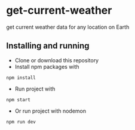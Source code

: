 # get-current-weather
get current weather data for any location on Earth

## Installing and running
- Clone or download this repository
- Install npm packages with
```
npm install
```
- Run project with
```
npm start
```
- Or run project with nodemon
```
npm run dev
```
